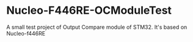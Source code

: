 # Nucleo-F446RE-OCModuleTest
A small test project of Output Compare module of STM32. It's based on Nucleo-f446RE
